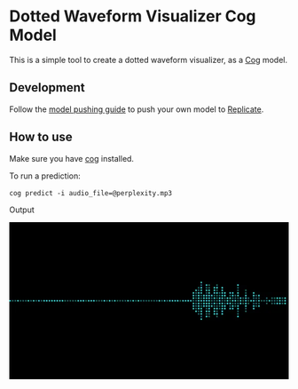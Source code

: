 # Dotted Waveform Visualizer Cog Model

This is a simple tool to create a dotted waveform visualizer, as a [Cog](https://github.com/replicate/cog) model.

## Development

Follow the [model pushing guide](https://replicate.com/docs/guides/push-a-model) to push your own model to [Replicate](https://replicate.com).


## How to use

Make sure you have [cog](https://github.com/replicate/cog) installed.

To run a prediction:

    cog predict -i audio_file=@perplexity.mp3

Output

![output](waveform.webp)
